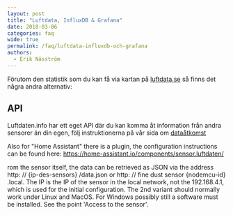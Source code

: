 ```yaml
---
layout: post
title: "Luftdata, InfluxDB & Grafana"
date: 2018-03-06
categories: faq
wide: true
permalink: /faq/luftdata-influxdb-och-grafana
authors:
  - Erik Näsström
---
```

Förutom den statistik som du kan få via kartan på [luftdata.se](http://sweden.maps.luftdaten.info/#5/63.000/16.000) så finns det några andra alternativ:

## API
Luftdaten.info har ett eget API där du kan komma åt information från andra sensorer än din egen, följ instruktionerna på vår sida om [dataåtkomst](http://luftdata.se/data/)



Also for "Home Assistant" there is a plugin, the configuration instructions can be found here: 
https://home-assistant.io/components/sensor.luftdaten/

rom the sensor itself, the data can be retrieved as JSON via the address http: // {ip-des-sensors} /data.json or http: // fine dust sensor {nodemcu-id} .local. The IP is the IP of the sensor in the local network, not the 192.168.4.1, which is used for the initial configuration. The 2nd variant should normally work under Linux and MacOS. For Windows possibly still a software must be installed. See the point 'Access to the sensor'.
